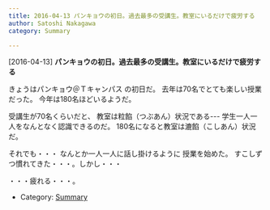 ```yaml
---
title: 2016-04-13 パンキョウの初日。過去最多の受講生。教室にいるだけで疲労する
author: Satoshi Nakagawa
category: Summary

---
```


[2016-04-13] **パンキョウの初日。過去最多の受講生。教室にいるだけで疲労する** 

 きょうはパンキョウ＠Ｔキャンパス の初日だ。
去年は70名でとても楽しい授業だった。
今年は180名ほどいるようだ。

 受講生が70名くらいだと、
教室は粒餡（つぶあん）状況である---
学生一人一人をなんとなく認識できるのだ。
180名になると教室は漉餡（こしあん）状況だ。

 それでも・・・
なんとか一人一人に話し掛けるように
授業を始めた。
すこしずつ慣れてきた・・・。しかし・・・

 ・・・疲れる・・・。

- Category: [Summary](https://merapano.github.io/categories.html#Summary)

